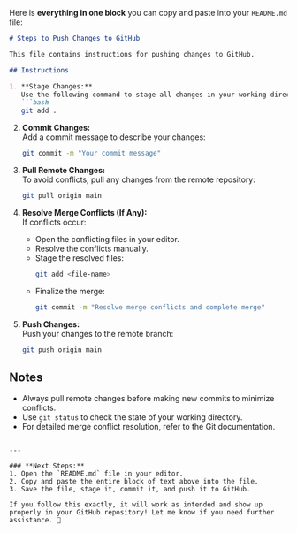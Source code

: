 Here is **everything in one block** you can copy and paste into your `README.md` file:

```markdown
# Steps to Push Changes to GitHub

This file contains instructions for pushing changes to GitHub.

## Instructions

1. **Stage Changes:**  
   Use the following command to stage all changes in your working directory:  
   ```bash
   git add .
   ```

2. **Commit Changes:**  
   Add a commit message to describe your changes:  
   ```bash
   git commit -m "Your commit message"
   ```

3. **Pull Remote Changes:**  
   To avoid conflicts, pull any changes from the remote repository:  
   ```bash
   git pull origin main
   ```

4. **Resolve Merge Conflicts (If Any):**  
   If conflicts occur:  
   - Open the conflicting files in your editor.  
   - Resolve the conflicts manually.  
   - Stage the resolved files:  
     ```bash
     git add <file-name>
     ```  
   - Finalize the merge:  
     ```bash
     git commit -m "Resolve merge conflicts and complete merge"
     ```

5. **Push Changes:**  
   Push your changes to the remote branch:  
   ```bash
   git push origin main
   ```

## Notes
- Always pull remote changes before making new commits to minimize conflicts.  
- Use `git status` to check the state of your working directory.  
- For detailed merge conflict resolution, refer to the Git documentation.
```

---

### **Next Steps:**
1. Open the `README.md` file in your editor.
2. Copy and paste the entire block of text above into the file.
3. Save the file, stage it, commit it, and push it to GitHub.

If you follow this exactly, it will work as intended and show up properly in your GitHub repository! Let me know if you need further assistance. 🚀